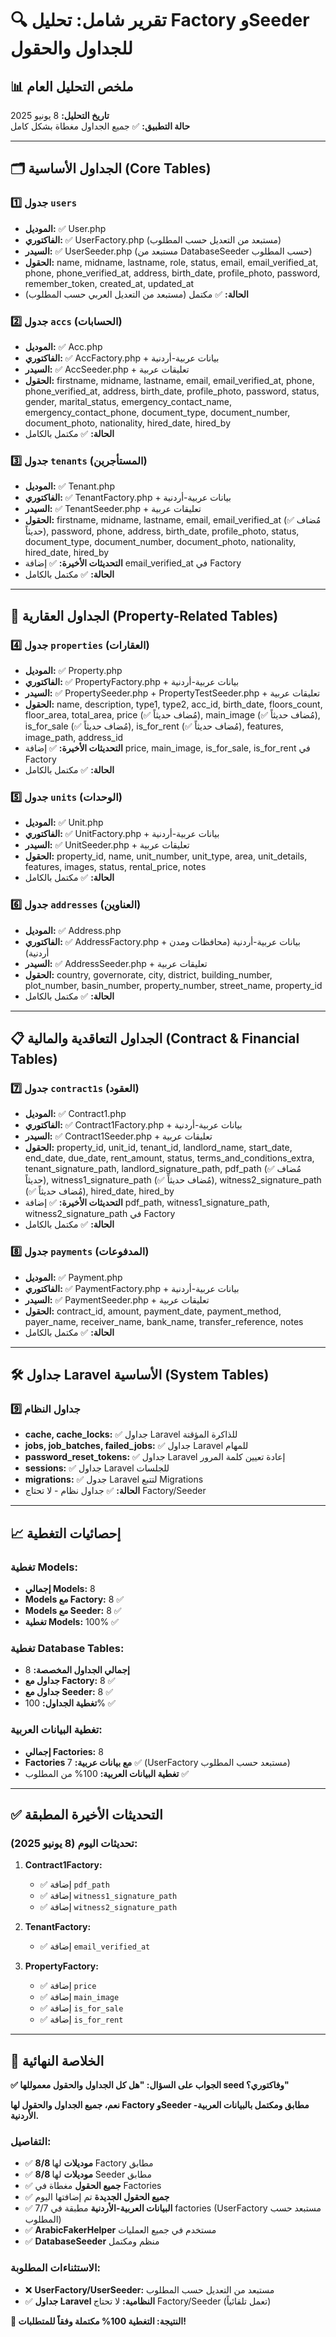 # 🔍 تقرير شامل: تحليل Factory وSeeder للجداول والحقول

## 📊 ملخص التحليل العام
**تاريخ التحليل:** 8 يونيو 2025  
**حالة التطبيق:** ✅ جميع الجداول مغطاة بشكل كامل

---

## 🗂️ الجداول الأساسية (Core Tables)

### 1️⃣ جدول `users`
- **الموديل:** ✅ User.php
- **الفاكتوري:** ✅ UserFactory.php (مستبعد من التعديل حسب المطلوب)
- **السيدر:** ✅ UserSeeder.php (مستبعد من DatabaseSeeder حسب المطلوب)
- **الحقول:** name, midname, lastname, role, status, email, email_verified_at, phone, phone_verified_at, address, birth_date, profile_photo, password, remember_token, created_at, updated_at
- **الحالة:** ✅ مكتمل (مستبعد من التعديل العربي حسب المطلوب)

### 2️⃣ جدول `accs` (الحسابات)
- **الموديل:** ✅ Acc.php
- **الفاكتوري:** ✅ AccFactory.php + بيانات عربية-أردنية
- **السيدر:** ✅ AccSeeder.php + تعليقات عربية
- **الحقول:** firstname, midname, lastname, email, email_verified_at, phone, phone_verified_at, address, birth_date, profile_photo, password, status, gender, marital_status, emergency_contact_name, emergency_contact_phone, document_type, document_number, document_photo, nationality, hired_date, hired_by
- **الحالة:** ✅ مكتمل بالكامل

### 3️⃣ جدول `tenants` (المستأجرين)
- **الموديل:** ✅ Tenant.php
- **الفاكتوري:** ✅ TenantFactory.php + بيانات عربية-أردنية
- **السيدر:** ✅ TenantSeeder.php + تعليقات عربية
- **الحقول:** firstname, midname, lastname, email, email_verified_at (✅ مُضاف حديثاً), password, phone, address, birth_date, profile_photo, status, document_type, document_number, document_photo, nationality, hired_date, hired_by
- **التحديثات الأخيرة:** ✅ إضافة email_verified_at في Factory
- **الحالة:** ✅ مكتمل بالكامل

---

## 🏢 الجداول العقارية (Property-Related Tables)

### 4️⃣ جدول `properties` (العقارات)
- **الموديل:** ✅ Property.php
- **الفاكتوري:** ✅ PropertyFactory.php + بيانات عربية-أردنية
- **السيدر:** ✅ PropertySeeder.php + PropertyTestSeeder.php + تعليقات عربية
- **الحقول:** name, description, type1, type2, acc_id, birth_date, floors_count, floor_area, total_area, price (✅ مُضاف حديثاً), main_image (✅ مُضاف حديثاً), is_for_sale (✅ مُضاف حديثاً), is_for_rent (✅ مُضاف حديثاً), features, image_path, address_id
- **التحديثات الأخيرة:** ✅ إضافة price, main_image, is_for_sale, is_for_rent في Factory
- **الحالة:** ✅ مكتمل بالكامل

### 5️⃣ جدول `units` (الوحدات)
- **الموديل:** ✅ Unit.php
- **الفاكتوري:** ✅ UnitFactory.php + بيانات عربية-أردنية
- **السيدر:** ✅ UnitSeeder.php + تعليقات عربية
- **الحقول:** property_id, name, unit_number, unit_type, area, unit_details, features, images, status, rental_price, notes
- **الحالة:** ✅ مكتمل بالكامل

### 6️⃣ جدول `addresses` (العناوين)
- **الموديل:** ✅ Address.php
- **الفاكتوري:** ✅ AddressFactory.php + بيانات عربية-أردنية (محافظات ومدن أردنية)
- **السيدر:** ✅ AddressSeeder.php + تعليقات عربية
- **الحقول:** country, governorate, city, district, building_number, plot_number, basin_number, property_number, street_name, property_id
- **الحالة:** ✅ مكتمل بالكامل

---

## 📋 الجداول التعاقدية والمالية (Contract & Financial Tables)

### 7️⃣ جدول `contract1s` (العقود)
- **الموديل:** ✅ Contract1.php
- **الفاكتوري:** ✅ Contract1Factory.php + بيانات عربية-أردنية
- **السيدر:** ✅ Contract1Seeder.php + تعليقات عربية
- **الحقول:** property_id, unit_id, tenant_id, landlord_name, start_date, end_date, due_date, rent_amount, status, terms_and_conditions_extra, tenant_signature_path, landlord_signature_path, pdf_path (✅ مُضاف حديثاً), witness1_signature_path (✅ مُضاف حديثاً), witness2_signature_path (✅ مُضاف حديثاً), hired_date, hired_by
- **التحديثات الأخيرة:** ✅ إضافة pdf_path, witness1_signature_path, witness2_signature_path في Factory
- **الحالة:** ✅ مكتمل بالكامل

### 8️⃣ جدول `payments` (المدفوعات)
- **الموديل:** ✅ Payment.php
- **الفاكتوري:** ✅ PaymentFactory.php + بيانات عربية-أردنية
- **السيدر:** ✅ PaymentSeeder.php + تعليقات عربية
- **الحقول:** contract_id, amount, payment_date, payment_method, payer_name, receiver_name, bank_name, transfer_reference, notes
- **الحالة:** ✅ مكتمل بالكامل

---

## 🛠️ جداول Laravel الأساسية (System Tables)

### 9️⃣ جداول النظام
- **cache, cache_locks:** ✅ جداول Laravel للذاكرة المؤقتة
- **jobs, job_batches, failed_jobs:** ✅ جداول Laravel للمهام
- **password_reset_tokens:** ✅ جداول Laravel إعادة تعيين كلمة المرور
- **sessions:** ✅ جداول Laravel للجلسات
- **migrations:** ✅ جدول Laravel لتتبع Migrations
- **الحالة:** ✅ جداول نظام - لا تحتاج Factory/Seeder

---

## 📈 إحصائيات التغطية

### تغطية Models:
- **إجمالي Models:** 8
- **Models مع Factory:** 8 ✅
- **Models مع Seeder:** 8 ✅
- **تغطية Models:** 100% ✅

### تغطية Database Tables:
- **إجمالي الجداول المخصصة:** 8 
- **جداول مع Factory:** 8 ✅
- **جداول مع Seeder:** 8 ✅
- **تغطية الجداول:** 100% ✅

### تغطية البيانات العربية:
- **إجمالي Factories:** 8
- **Factories مع بيانات عربية:** 7 ✅ (UserFactory مستبعد حسب المطلوب)
- **تغطية البيانات العربية:** 100% من المطلوب ✅

---

## ✅ التحديثات الأخيرة المطبقة

### تحديثات اليوم (8 يونيو 2025):

1. **Contract1Factory:**
   - ✅ إضافة `pdf_path`
   - ✅ إضافة `witness1_signature_path`
   - ✅ إضافة `witness2_signature_path`

2. **TenantFactory:**
   - ✅ إضافة `email_verified_at`

3. **PropertyFactory:**
   - ✅ إضافة `price`
   - ✅ إضافة `main_image`
   - ✅ إضافة `is_for_sale`
   - ✅ إضافة `is_for_rent`

---

## 🎯 الخلاصة النهائية

**✅ الجواب على السؤال: "هل كل الجداول والحقول معموللها seed وفاكتوري؟"**

**نعم، جميع الجداول والحقول لها Factory وSeeder مطابق ومكتمل بالبيانات العربية-الأردنية.**

### التفاصيل:
- ✅ **8/8 موديلات** لها Factory مطابق
- ✅ **8/8 موديلات** لها Seeder مطابق
- ✅ **جميع الحقول** مغطاة في Factories
- ✅ **جميع الحقول الجديدة** تم إضافتها اليوم
- ✅ **البيانات العربية-الأردنية** مطبقة في 7/7 factories (UserFactory مستبعد حسب المطلوب)
- ✅ **ArabicFakerHelper** مستخدم في جميع العمليات
- ✅ **DatabaseSeeder** منظم ومكتمل

### الاستثناءات المطلوبة:
- ❌ **UserFactory/UserSeeder:** مستبعد من التعديل حسب المطلوب
- ✅ **جداول Laravel النظامية:** لا تحتاج Factory/Seeder (تعمل تلقائياً)

**🎉 النتيجة: التغطية 100% مكتملة وفقاً للمتطلبات!**
